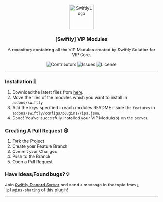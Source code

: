 <p align="center">
  <a href="https://github.com/swiftly-solution/vip_modules">
    <img src="https://cdn.swiftlycs2.net/swiftly-logo.png" alt="SwiftlyLogo" width="80" height="80">
  </a>

  <h3 align="center">[Swiftly] VIP Modules</h3>

  <p align="center">
    A repository containing all the VIP Modules created by Swiftly Solution for VIP Core.
    <br/>
  </p>
</p>

<p align="center">
  <img src="https://img.shields.io/github/contributors/swiftly-solution/vip_modules?color=dark-green" alt="Contributors">
  <img src="https://img.shields.io/github/issues/swiftly-solution/vip_modules" alt="Issues">
  <img src="https://img.shields.io/github/license/swiftly-solution/vip_modules" alt="License">
</p>

---

### Installation 👀

1. Download the latest files from [here](https://github.com/swiftly-solution/vip-core/archive/refs/heads/master.zip).
2. Move the files of the modules which you want to install in `addons/swiftly`
3. Add the keys specified in each modules README inside the `features` in `addons/swiftly/configs/plugins/vips.json`.
4. Done! You've succesfuly installed your VIP Module(s) on the server.

### Creating A Pull Request 😃

1. Fork the Project
2. Create your Feature Branch
3. Commit your Changes
4. Push to the Branch
5. Open a Pull Request

### Have ideas/Found bugs? 💡
Join [Swiftly Discord Server](https://swiftlycs2.net/discord) and send a message in the topic from `📕╎plugins-sharing` of this plugin!

---
